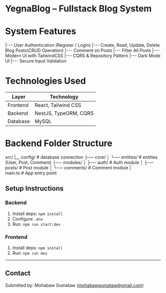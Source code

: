 # YegnaBlog – Fullstack Blog System

# System Features

|--- User Authentication (Register / Login)
|--- Create, Read, Update, Delete Blog Posts(CRUD Operation)
|--- Comment on Posts
|--- Filter All Posts
|--- Modern UI with TailwindCSS
|--- CQRS & Repository Pattern
|--- Dark Mode UI
|--- Secure Input Validation

# Technologies Used

| Layer    | Technology            |
| -------- | --------------------- |
| Frontend | React, Tailwind CSS   |
| Backend  | NestJS, TypeORM, CQRS |
| Database | MySQL                 |

# Backend Folder Structure

src/
|\_\_ config/ # database connection
├── core/
│ └── entities/ # entities (User, Post, Comment)
├── modules/
│ ├── auth/ # Auth module
│ ├── posts/ # Post module
│ └── comments/ # Comment module
|  
main.ts # App entry point

## Setup Instructions

### Backend

1. Install deps: `npm install`
2. Configure `.env`
3. Run: `npm run start:dev`

### Frontend

1. Install deps: `npm install`
2. Run: `npm run dev`

---

## Contact

Submitted by: Mohabaw Gumataw (mohabawgumataw@gmail.com)
